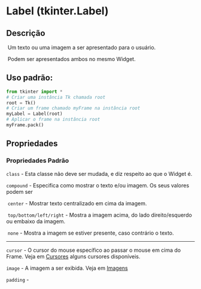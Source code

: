 # Label (tkinter.Label)

## Descrição

​	Um texto ou uma imagem a ser apresentado para o usuário.

​	Podem ser apresentados ambos no mesmo Widget.

## Uso padrão:

```python
from tkinter import *
# Criar uma instância Tk chamada root
root = Tk()
# Criar um frame chamado myFrame na instância root
myLabel = Label(root)
# Aplicar o frame na instância root
myFrame.pack()
```

## Propriedades

### Propriedades Padrão

`class` - Esta classe não deve ser mudada, e diz respeito ao que o Widget é.

`compound` - Especifica como mostrar o texto e/ou imagem. Os seus valores podem ser 

​	`center` - Mostrar texto centralizado em cima da imagem.

​	`top/bottom/left/right` - Mostra a imagem acima, do lado direito/esquerdo ou embaixo da imagem.

​	`none` - Mostra a imagem se estiver presente, caso contrário o texto.

------

`cursor` - O cursor do mouse específico ao passar o mouse em cima do Frame. Veja em [Cursores](../propertyValues/cursors.md) alguns cursores disponíveis.

`image` - A imagem a ser exibida. Veja em [Imagens](../propertyValues/image.md)

`padding` - 

